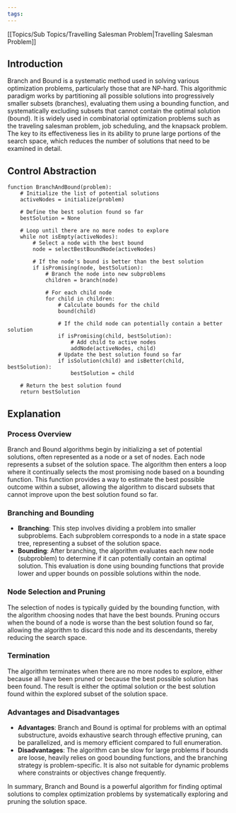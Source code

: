 ```yaml
---
tags:
---
```

[[Topics/Sub Topics/Travelling Salesman Problem|Travelling Salesman Problem]]
## Introduction

Branch and Bound is a systematic method used in solving various optimization problems, particularly those that are NP-hard. This algorithmic paradigm works by partitioning all possible solutions into progressively smaller subsets (branches), evaluating them using a bounding function, and systematically excluding subsets that cannot contain the optimal solution (bound). It is widely used in combinatorial optimization problems such as the traveling salesman problem, job scheduling, and the knapsack problem. The key to its effectiveness lies in its ability to prune large portions of the search space, which reduces the number of solutions that need to be examined in detail.

## Control Abstraction

```control abstraction
function BranchAndBound(problem):
    # Initialize the list of potential solutions
    activeNodes = initialize(problem)

    # Define the best solution found so far
    bestSolution = None

    # Loop until there are no more nodes to explore
    while not isEmpty(activeNodes):
        # Select a node with the best bound
        node = selectBestBoundNode(activeNodes)

        # If the node's bound is better than the best solution
        if isPromising(node, bestSolution):
            # Branch the node into new subproblems
            children = branch(node)

            # For each child node
            for child in children:
                # Calculate bounds for the child
                bound(child)

                # If the child node can potentially contain a better solution
                if isPromising(child, bestSolution):
                    # Add child to active nodes
                    addNode(activeNodes, child)
                # Update the best solution found so far
                if isSolution(child) and isBetter(child, bestSolution):
                    bestSolution = child

    # Return the best solution found
    return bestSolution
```

## Explanation

### Process Overview
Branch and Bound algorithms begin by initializing a set of potential solutions, often represented as a node or a set of nodes. Each node represents a subset of the solution space. The algorithm then enters a loop where it continually selects the most promising node based on a bounding function. This function provides a way to estimate the best possible outcome within a subset, allowing the algorithm to discard subsets that cannot improve upon the best solution found so far.

### Branching and Bounding
- **Branching**: This step involves dividing a problem into smaller subproblems. Each subproblem corresponds to a node in a state space tree, representing a subset of the solution space.
- **Bounding**: After branching, the algorithm evaluates each new node (subproblem) to determine if it can potentially contain an optimal solution. This evaluation is done using bounding functions that provide lower and upper bounds on possible solutions within the node.

### Node Selection and Pruning
The selection of nodes is typically guided by the bounding function, with the algorithm choosing nodes that have the best bounds. Pruning occurs when the bound of a node is worse than the best solution found so far, allowing the algorithm to discard this node and its descendants, thereby reducing the search space.

### Termination
The algorithm terminates when there are no more nodes to explore, either because all have been pruned or because the best possible solution has been found. The result is either the optimal solution or the best solution found within the explored subset of the solution space.

### Advantages and Disadvantages
- **Advantages**: Branch and Bound is optimal for problems with an optimal substructure, avoids exhaustive search through effective pruning, can be parallelized, and is memory efficient compared to full enumeration.
- **Disadvantages**: The algorithm can be slow for large problems if bounds are loose, heavily relies on good bounding functions, and the branching strategy is problem-specific. It is also not suitable for dynamic problems where constraints or objectives change frequently.

In summary, Branch and Bound is a powerful algorithm for finding optimal solutions to complex optimization problems by systematically exploring and pruning the solution space.
